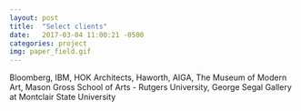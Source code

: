 ```yaml
---
layout: post
title:  "Select clients"
date:   2017-03-04 11:00:21 -0500
categories: project
img: paper_field.gif
---
```

Bloomberg, IBM, HOK Architects, Haworth, AIGA, The Museum of Modern Art, Mason Gross School of Arts - Rutgers University, George Segal Gallery at Montclair State University

